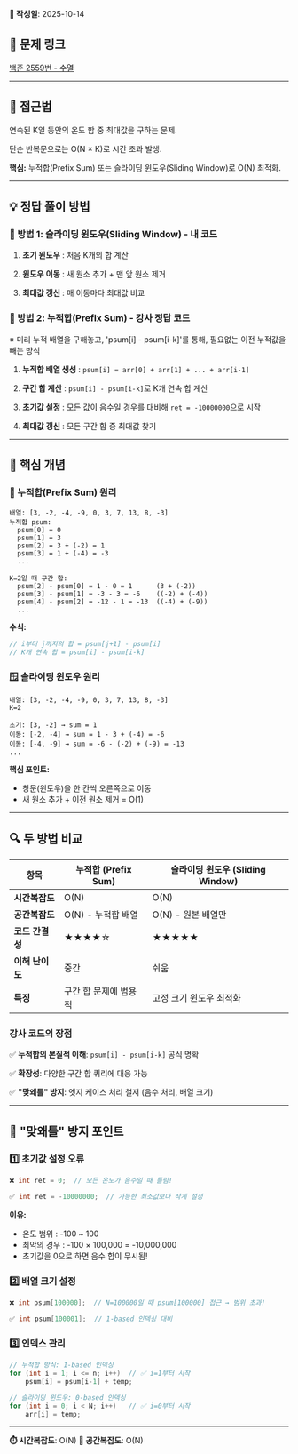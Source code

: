 **📅 작성일**: 2025-10-14

## 🔗 문제 링크
[백준 2559번 - 수열](https://www.acmicpc.net/problem/2559)

---

## 🤔 접근법

연속된 K일 동안의 온도 합 중 최대값을 구하는 문제.

단순 반복문으로는 O(N × K)로 시간 초과 발생.

**핵심:** 누적합(Prefix Sum) 또는 슬라이딩 윈도우(Sliding Window)로 O(N) 최적화.

---

## 💡 정답 풀이 방법

### 🎯 방법 1: 슬라이딩 윈도우(Sliding Window) - 내 코드

1. **초기 윈도우** : 처음 K개의 합 계산

2. **윈도우 이동** : 새 원소 추가 + 맨 앞 원소 제거

3. **최대값 갱신** : 매 이동마다 최대값 비교

### 🎯 방법 2: 누적합(Prefix Sum) - 강사 정답 코드
※ 미리 누적 배열을 구해놓고, 'psum[i] - psum[i-k]'를 통해, 필요없는 이전 누적값을 빼는 방식
1. **누적합 배열 생성** : `psum[i] = arr[0] + arr[1] + ... + arr[i-1]`

2. **구간 합 계산** : `psum[i] - psum[i-k]`로 K개 연속 합 계산

3. **초기값 설정** : 모든 값이 음수일 경우를 대비해 `ret = -10000000`으로 시작

4. **최대값 갱신** : 모든 구간 합 중 최대값 찾기


---

## 🔑 핵심 개념

### 📐 누적합(Prefix Sum) 원리

```
배열: [3, -2, -4, -9, 0, 3, 7, 13, 8, -3]
누적합 psum:
  psum[0] = 0
  psum[1] = 3
  psum[2] = 3 + (-2) = 1
  psum[3] = 1 + (-4) = -3
  ...

K=2일 때 구간 합:
  psum[2] - psum[0] = 1 - 0 = 1      (3 + (-2))
  psum[3] - psum[1] = -3 - 3 = -6    ((-2) + (-4))
  psum[4] - psum[2] = -12 - 1 = -13  ((-4) + (-9))
  ...
```

**수식:**
```cpp
// i부터 j까지의 합 = psum[j+1] - psum[i]
// K개 연속 합 = psum[i] - psum[i-k]
```

### 🪟 슬라이딩 윈도우 원리

```
배열: [3, -2, -4, -9, 0, 3, 7, 13, 8, -3]
K=2

초기: [3, -2] → sum = 1
이동: [-2, -4] → sum = 1 - 3 + (-4) = -6
이동: [-4, -9] → sum = -6 - (-2) + (-9) = -13
...
```

**핵심 포인트:**
- 창문(윈도우)을 한 칸씩 오른쪽으로 이동
- 새 원소 추가 + 이전 원소 제거 = O(1)

---

## 🔍 두 방법 비교

| 항목 | 누적합 (Prefix Sum) | 슬라이딩 윈도우 (Sliding Window) |
|-----|-------------------|--------------------------------|
| **시간복잡도** | O(N) | O(N) |
| **공간복잡도** | O(N) - 누적합 배열 | O(N) - 원본 배열만 |
| **코드 간결성** | ★★★★☆ | ★★★★★ |
| **이해 난이도** | 중간 | 쉬움 |
| **특징** | 구간 합 문제에 범용적 | 고정 크기 윈도우 최적화 |

### 강사 코드의 장점
✅ **누적합의 본질적 이해**: `psum[i] - psum[i-k]` 공식 명확

✅ **확장성**: 다양한 구간 합 쿼리에 대응 가능

✅ **"맞왜틀" 방지**: 엣지 케이스 처리 철저 (음수 처리, 배열 크기)

---

## 🚨 "맞왜틀" 방지 포인트

### 1️⃣ 초기값 설정 오류

```cpp
❌ int ret = 0;  // 모든 온도가 음수일 때 틀림!

✅ int ret = -10000000;  // 가능한 최소값보다 작게 설정
```

**이유:**
- 온도 범위 : -100 ~ 100
- 최악의 경우 : -100 × 100,000 = -10,000,000
- 초기값을 0으로 하면 음수 합이 무시됨!

### 2️⃣ 배열 크기 설정

```cpp
❌ int psum[100000];  // N=100000일 때 psum[100000] 접근 → 범위 초과!

✅ int psum[100001];  // 1-based 인덱싱 대비
```

### 3️⃣ 인덱스 관리

```cpp
// 누적합 방식: 1-based 인덱싱
for (int i = 1; i <= n; i++)  // ✅ i=1부터 시작
    psum[i] = psum[i-1] + temp;

// 슬라이딩 윈도우: 0-based 인덱싱
for (int i = 0; i < N; i++)   // ✅ i=0부터 시작
    arr[i] = temp;
```

---

**⏱️ 시간복잡도**: O(N)
**💾 공간복잡도**: O(N)

